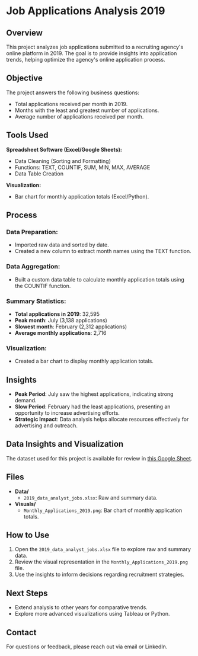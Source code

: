 # Job Applications Analysis 2019

## Overview
This project analyzes job applications submitted to a recruiting agency's online platform in 2019. The goal is to provide insights into application trends, helping optimize the agency's online application process.

## Objective
The project answers the following business questions:
- Total applications received per month in 2019.
- Months with the least and greatest number of applications.
- Average number of applications received per month.

## Tools Used
**Spreadsheet Software (Excel/Google Sheets):**
- Data Cleaning (Sorting and Formatting)
- Functions: TEXT, COUNTIF, SUM, MIN, MAX, AVERAGE
- Data Table Creation

**Visualization:**
- Bar chart for monthly application totals (Excel/Python).

## Process
### Data Preparation:
- Imported raw data and sorted by date.
- Created a new column to extract month names using the TEXT function.

### Data Aggregation:
- Built a custom data table to calculate monthly application totals using the COUNTIF function.

### Summary Statistics:
- **Total applications in 2019**: 32,595
- **Peak month**: July (3,138 applications)
- **Slowest month**: February (2,312 applications)
- **Average monthly applications**: 2,716

### Visualization:
- Created a bar chart to display monthly application totals.

## Insights
- **Peak Period**: July saw the highest applications, indicating strong demand.
- **Slow Period**: February had the least applications, presenting an opportunity to increase advertising efforts.
- **Strategic Impact**: Data analysis helps allocate resources effectively for advertising and outreach.

## Data Insights and Visualization
The dataset used for this project is available for review in [this Google Sheet](https://docs.google.com/spreadsheets/d/e/2PACX-1vShQNetuCGqsraSe1hmGZ1Ca5mjmlz-1hHWh0h14GyS0El8tKk3Vq6S81ZfCqETVxf7oIxFm8_oViPM/pubhtml).

## Files
- **Data/**  
  - `2019_data_analyst_jobs.xlsx`: Raw and summary data.
- **Visuals/**  
  - `Monthly_Applications_2019.png`: Bar chart of monthly application totals.

## How to Use
1. Open the `2019_data_analyst_jobs.xlsx` file to explore raw and summary data.
2. Review the visual representation in the `Monthly_Applications_2019.png` file.
3. Use the insights to inform decisions regarding recruitment strategies.

## Next Steps
- Extend analysis to other years for comparative trends.
- Explore more advanced visualizations using Tableau or Python.

## Contact
For questions or feedback, please reach out via email or LinkedIn.
